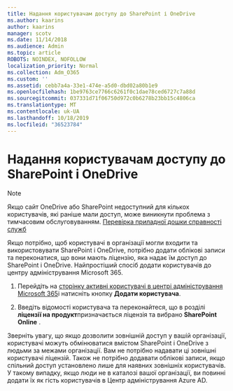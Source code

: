 ```yaml
---
title: Надання користувачам доступу до SharePoint і OneDrive
ms.author: kaarins
author: kaarins
manager: scotv
ms.date: 11/14/2018
ms.audience: Admin
ms.topic: article
ROBOTS: NOINDEX, NOFOLLOW
localization_priority: Normal
ms.collection: Adm_O365
ms.custom: ''
ms.assetid: cebb7a4a-33e1-474e-a5d0-dbd02a80b1e9
ms.openlocfilehash: 1be9763ce7766c6261f0c1dae78ced6727c7a88d
ms.sourcegitcommit: 037331d71f06750d972c0b6278b23bb15c4806ca
ms.translationtype: MT
ms.contentlocale: uk-UA
ms.lasthandoff: 10/18/2019
ms.locfileid: "36523784"
---
```

# <a name="give-users-access-to-sharepoint-and-onedrive"></a>Надання користувачам доступу до SharePoint і OneDrive

> [!NOTE]
> Якщо сайт OneDrive або SharePoint недоступний для кількох користувачів, які раніше мали доступ, може виникнути проблема з тимчасовим обслуговуванням. [Перевірка приладної дошки справності служб](https://portal.office.com/adminportal/home#/servicehealth)
  
Якщо потрібно, щоб користувачі в організації могли входити та використовувати SharePoint і OneDrive, потрібно додати облікові записи та переконатися, що вони мають ліцензію, яка надає їм доступ до SharePoint і OneDrive. Найпростіший спосіб додати користувачів до центру адміністрування Microsoft 365.
  
1. Перейдіть на [сторінку активні користувачі в центрі адміністрування Microsoft 365](https://portal.office.com/adminportal/home#/users)і натисніть кнопку **Додати користувача**.
    
2. Введіть відомості користувача та переконайтеся, що в розділі **ліцензії на продукт**призначається ліцензія та вибрано **SharePoint Online** . 
    
Зверніть увагу, що якщо дозволити зовнішній доступ у вашій організації, користувачі можуть обмінюватися вмістом SharePoint і OneDrive з людьми за межами організації. Вам не потрібно надавати ці зовнішні користувачі ліцензій. Також не потрібно додавати облікові записи, якщо спільний доступ установлено лише для наявних зовнішніх користувачів. У такому випадку, якщо люди не в каталозі вашої організації, ви повинні додати їх як гість користувачів в Центр адміністрування Azure AD.
  

